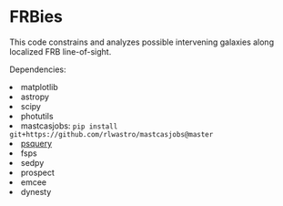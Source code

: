 # FRBies
This code constrains and analyzes possible intervening galaxies along localized FRB line-of-sight.

Dependencies:
<li>matplotlib</li>
<li>astropy</li>
<li>scipy</li>
<li>photutils</li>
<li>mastcasjobs: <code>pip install git+https://github.com/rlwastro/mastcasjobs@master</code></li>
<li><a href="https://github.com/realfastvla/psquery">psquery</a></li>
<li>fsps</li>
<li>sedpy</li>
<li>prospect</li>
<li>emcee</li>
<li>dynesty</li>
